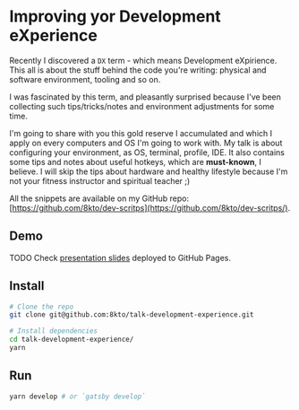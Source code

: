 # Improving yor Development eXperience
Recently I discovered a `DX` term - which means Development eXpirience. 
This all is about the stuff behind the code you're writing: physical and software environment, tooling and so on.

I was fascinated by this term, and pleasantly surprised because I've been collecting such tips/tricks/notes and environment adjustments for some time.

I'm going to share with you this gold reserve I accumulated and which I apply on every computers and OS I'm going to work with. My talk is about configuring your environment, as OS, terminal, profile, IDE. It also contains some tips and notes about useful hotkeys, which are **must-known**, I believe. I will skip the tips about hardware and healthy lifestyle because I'm not your fitness instructor and spiritual teacher ;)

All the snippets are available on my GitHub repo: [https://github.com/8kto/dev-scritps](https://github.com/8kto/dev-scritps/).


## Demo
TODO
Check [presentation slides]() deployed to GitHub Pages.


## Install
```sh
# Clone the repo
git clone git@github.com:8kto/talk-development-experience.git

# Install dependencies
cd talk-development-experience/
yarn 
```


## Run
```sh
yarn develop # or `gatsby develop`
```

